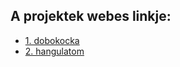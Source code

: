## A projektek webes linkje:

- [1. dobokocka](https://vellt.github.io/web_12B_1csop/1.%20dobokocka/)
- [2. hangulatom](https://vellt.github.io/web_12B_1csop/2.%20hangulatom/)
